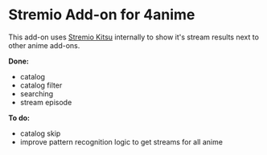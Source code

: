 # Stremio Add-on for 4anime

This add-on uses [Stremio Kitsu](https://github.com/henryhomes/stremio-kitsu) internally to show it's stream results next to other anime add-ons.


**Done:**

- catalog
- catalog filter
- searching
- stream episode


**To do:**

- catalog skip
- improve pattern recognition logic to get streams for all anime

